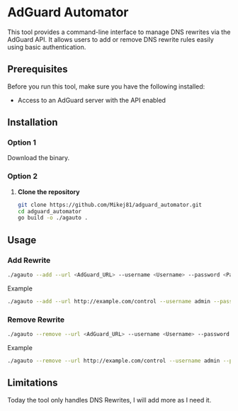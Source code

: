 # AdGuard Automator

This tool provides a command-line interface to manage DNS rewrites via the AdGuard API. It allows users to add or remove DNS rewrite rules easily using basic authentication.

## Prerequisites

Before you run this tool, make sure you have the following installed:

- Access to an AdGuard server with the API enabled

## Installation

### Option 1

Download the binary.

### Option 2

1. **Clone the repository**

   ```bash
   git clone https://github.com/Mikej81/adguard_automator.git
   cd adguard_automator
   go build -o ./agauto .
   ```

## Usage

### Add Rewrite

```bash
./agauto --add --url <AdGuard_URL> --username <Username> --password <Password> --domain <Domain> --value <IP_or_Domain>
```

Example

```bash
./agauto --add --url http://example.com/control --username admin --password secret --domain example.com --value 192.168.1.1

```

### Remove Rewrite

```bash
./agauto --remove --url <AdGuard_URL> --username <Username> --password <Password> --domain <Domain> --value <IP_or_Domain>
```

Example

```bash
./agauto --remove --url http://example.com/control --username admin --password secret --domain example.com --value 192.168.1.1

```

## Limitations

Today the tool only handles DNS Rewrites, I will add more as I need it.
